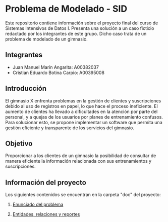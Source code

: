 # Problema de Modelado - SID

Este repositorio contiene información sobre el proyecto final del curso de Sistemas Intensivos de Datos I. Presenta una solución a un caso ficticio redactado por los integrantes de este grupo. Dicho caso trata de un problema de modelado de un gimnasio. 

## Integrantes

- Juan Manuel Marín Angarita: A00382037
- Cristian Eduardo Botina Carpio: A00395008

## Introducción

El gimnasio X enfrenta problemas en la gestión de clientes y suscripciones debido al uso de registros en papel, lo que hace el proceso ineficiente. El aumento de clientes ha llevado a dificultades en la atención por parte del personal, y a quejas de los usuarios por planes de entrenamiento confusos. Para solucionar esto, se propone implementar un software que permita una gestión eficiente y transparente de los servicios del gimnasio.

## Objetivo

Proporcionar a los clientes de un gimnasio la posibilidad de consultar de manera eficiente la información relacionada con sus entrenamientos y suscripciones.

## Información del proyecto

Los siguientes contenidos se encuentran en la carpeta "doc" del proyecto:

1. [Enunciado del problema](doc/Enunciado.md)

2. [Entidades, relaciones y reportes](doc/Entidades_relaciones_reportes.md)
